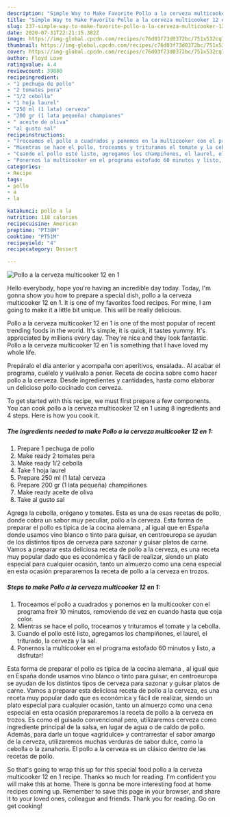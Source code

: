 ```yaml
---
description: "Simple Way to Make Favorite Pollo a la cerveza multicooker 12 en 1"
title: "Simple Way to Make Favorite Pollo a la cerveza multicooker 12 en 1"
slug: 237-simple-way-to-make-favorite-pollo-a-la-cerveza-multicooker-12-en-1
date: 2020-07-31T22:21:15.382Z
image: https://img-global.cpcdn.com/recipes/c76d03f73d0372bc/751x532cq70/pollo-a-la-cerveza-multicooker-12-en-1-foto-principal.jpg
thumbnail: https://img-global.cpcdn.com/recipes/c76d03f73d0372bc/751x532cq70/pollo-a-la-cerveza-multicooker-12-en-1-foto-principal.jpg
cover: https://img-global.cpcdn.com/recipes/c76d03f73d0372bc/751x532cq70/pollo-a-la-cerveza-multicooker-12-en-1-foto-principal.jpg
author: Floyd Love
ratingvalue: 4.4
reviewcount: 39880
recipeingredient:
- "1 pechuga de pollo"
- "2 tomates pera"
- "1/2 cebolla"
- "1 hoja laurel"
- "250 ml (1 lata) cerveza"
- "200 gr (1 lata pequeña) championes"
- " aceite de oliva"
- "al gusto sal"
recipeinstructions:
- "Troceamos el pollo a cuadrados y ponemos en la multicooker con el programa freír 10 minutos, removiendo de vez en cuando hasta que coja color."
- "Mientras se hace el pollo, troceamos y trituramos el tomate y la cebolla."
- "Cuando el pollo esté listo, agregamos los champiñones, el laurel, el triturado, la cerveza y la sal."
- "Ponernos la multicooker en el programa estofado 60 minutos y listo, a disfrutar!"
categories:
- Recipe
tags:
- pollo
- a
- la

katakunci: pollo a la 
nutrition: 118 calories
recipecuisine: American
preptime: "PT38M"
cooktime: "PT51M"
recipeyield: "4"
recipecategory: Dessert

---
```



![Pollo a la cerveza multicooker 12 en 1](https://img-global.cpcdn.com/recipes/c76d03f73d0372bc/751x532cq70/pollo-a-la-cerveza-multicooker-12-en-1-foto-principal.jpg)

Hello everybody, hope you're having an incredible day today. Today, I'm gonna show you how to prepare a special dish, pollo a la cerveza multicooker 12 en 1. It is one of my favorites food recipes. For mine, I am going to make it a little bit unique. This will be really delicious.

Pollo a la cerveza multicooker 12 en 1 is one of the most popular of recent trending foods in the world. It's simple, it is quick, it tastes yummy. It's appreciated by millions every day. They're nice and they look fantastic. Pollo a la cerveza multicooker 12 en 1 is something that I have loved my whole life.

Prepáralo el día anterior y acompaña con aperitivos, ensalada.. Al acabar el programa, cuélelo y vuélvalo a poner. Receta de cocina sobre como hacer pollo a la cerveza. Desde ingredientes y cantidades, hasta como elaborar un delicioso pollo cocinado con cerveza.


To get started with this recipe, we must first prepare a few components. You can cook pollo a la cerveza multicooker 12 en 1 using 8 ingredients and 4 steps. Here is how you cook it.

<!--inarticleads1-->

##### The ingredients needed to make Pollo a la cerveza multicooker 12 en 1:

1. Prepare 1 pechuga de pollo
1. Make ready 2 tomates pera
1. Make ready 1/2 cebolla
1. Take 1 hoja laurel
1. Prepare 250 ml (1 lata) cerveza
1. Prepare 200 gr (1 lata pequeña) champiñones
1. Make ready  aceite de oliva
1. Take al gusto sal


Agrega la cebolla, orégano y tomates. Esta es una de esas recetas de pollo, donde cobra un sabor muy peculiar, pollo a la cerveza. Esta forma de preparar el pollo es típica de la cocina alemana , al igual que en España donde usamos vino blanco o tinto para guisar, en centroeuropa se ayudan de los distintos tipos de cerveza para sazonar y guisar platos de carne. Vamos a preparar esta deliciosa receta de pollo a la cerveza, es una receta muy popular dado que es económica y fácil de realizar, siendo un plato especial para cualquier ocasión, tanto un almuerzo como una cena especial en esta ocasión prepararemos la receta de pollo a la cerveza en trozos. 

<!--inarticleads2-->

##### Steps to make Pollo a la cerveza multicooker 12 en 1:

1. Troceamos el pollo a cuadrados y ponemos en la multicooker con el programa freír 10 minutos, removiendo de vez en cuando hasta que coja color.
1. Mientras se hace el pollo, troceamos y trituramos el tomate y la cebolla.
1. Cuando el pollo esté listo, agregamos los champiñones, el laurel, el triturado, la cerveza y la sal.
1. Ponernos la multicooker en el programa estofado 60 minutos y listo, a disfrutar!


Esta forma de preparar el pollo es típica de la cocina alemana , al igual que en España donde usamos vino blanco o tinto para guisar, en centroeuropa se ayudan de los distintos tipos de cerveza para sazonar y guisar platos de carne. Vamos a preparar esta deliciosa receta de pollo a la cerveza, es una receta muy popular dado que es económica y fácil de realizar, siendo un plato especial para cualquier ocasión, tanto un almuerzo como una cena especial en esta ocasión prepararemos la receta de pollo a la cerveza en trozos. Es como el guisado convencional pero, utilizaremos cerveza como ingrediente principal de la salsa, en lugar de agua o de caldo de pollo. Además, para darle un toque «agridulce» y contrarrestar el sabor amargo de la cerveza, utilizaremos muchas verduras de sabor dulce, como la cebolla o la zanahoria. El pollo a la cerveza es un clásico dentro de las recetas de pollo. 

So that's going to wrap this up for this special food pollo a la cerveza multicooker 12 en 1 recipe. Thanks so much for reading. I'm confident you will make this at home. There is gonna be more interesting food at home recipes coming up. Remember to save this page in your browser, and share it to your loved ones, colleague and friends. Thank you for reading. Go on get cooking!
